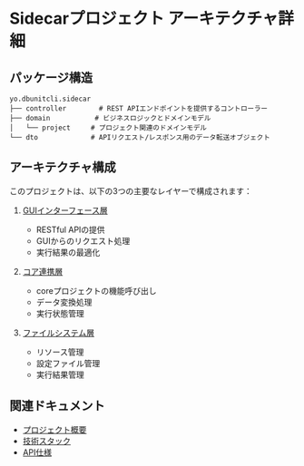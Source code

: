 # Sidecarプロジェクト アーキテクチャ詳細

## パッケージ構造

```
yo.dbunitcli.sidecar
├── controller        # REST APIエンドポイントを提供するコントローラー
├── domain           # ビジネスロジックとドメインモデル
│   └── project     # プロジェクト関連のドメインモデル
└── dto             # APIリクエスト/レスポンス用のデータ転送オブジェクト
```

## アーキテクチャ構成

このプロジェクトは、以下の3つの主要なレイヤーで構成されます：

1. [GUIインターフェース層](./02-gui-backend.md)
   - RESTful APIの提供
   - GUIからのリクエスト処理
   - 実行結果の最適化

2. [コア連携層](./03-core-bridge.md)
   - coreプロジェクトの機能呼び出し
   - データ変換処理
   - 実行状態管理

3. [ファイルシステム層](./04-middleware.md)
   - リソース管理
   - 設定ファイル管理
   - 実行結果管理

## 関連ドキュメント
- [プロジェクト概要](../project/01-overview.md)
- [技術スタック](../project/02-tech-stack.md)
- [API仕様](../api/01-endpoints.md)